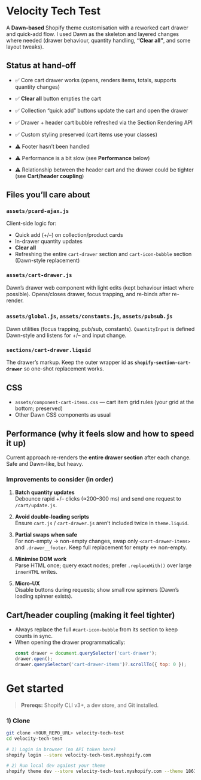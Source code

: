 # Velocity Tech Test

A **Dawn-based** Shopify theme customisation with a reworked cart drawer and quick-add flow. I used Dawn as the skeleton and layered changes where needed (drawer behaviour, quantity handling, **“Clear all”**, and some layout tweaks).

## Status at hand-off

- ✅ Core cart drawer works (opens, renders items, totals, supports quantity changes)
- ✅ **Clear all** button empties the cart
- ✅ Collection “quick add” buttons update the cart and open the drawer
- ✅ Drawer + header cart bubble refreshed via the Section Rendering API
- ✅ Custom styling preserved (cart items use your classes)

- ⚠️ Footer hasn’t been handled
- ⚠️ Performance is a bit slow (see **Performance** below)
- ⚠️ Relationship between the header cart and the drawer could be tighter (see **Cart/header coupling**)

## Files you’ll care about

### `assets/pcard-ajax.js`
Client-side logic for:
- Quick add (+/–) on collection/product cards  
- In-drawer quantity updates  
- **Clear all**  
- Refreshing the entire `cart-drawer` section and `cart-icon-bubble` section (Dawn-style replacement)

### `assets/cart-drawer.js`
Dawn’s drawer web component with light edits (kept behaviour intact where possible). Opens/closes drawer, focus trapping, and re-binds after re-render.

### `assets/global.js`, `assets/constants.js`, `assets/pubsub.js`
Dawn utilities (focus trapping, pub/sub, constants). `QuantityInput` is defined Dawn-style and listens for +/– and input change.

### `sections/cart-drawer.liquid`
The drawer’s markup. Keep the outer wrapper id as **`shopify-section-cart-drawer`** so one-shot replacement works.

## CSS

- `assets/component-cart-items.css` — cart item grid rules (your grid at the bottom; preserved)
- Other Dawn CSS components as usual

## Performance (why it feels slow and how to speed it up)

Current approach re-renders the **entire drawer section** after each change. Safe and Dawn-like, but heavy.

### Improvements to consider (in order)

1. **Batch quantity updates**  
   Debounce rapid +/– clicks (≈200–300 ms) and send one request to `/cart/update.js`.

2. **Avoid double-loading scripts**  
   Ensure `cart.js` / `cart-drawer.js` aren’t included twice in `theme.liquid`.

3. **Partial swaps when safe**  
   For non-empty → non-empty changes, swap only `<cart-drawer-items>` and `.drawer__footer`. Keep full replacement for empty ↔ non-empty.

4. **Minimise DOM work**  
   Parse HTML once; query exact nodes; prefer `.replaceWith()` over large `innerHTML` writes.

5. **Micro-UX**  
   Disable buttons during requests; show small row spinners (Dawn’s loading spinner exists).

## Cart/header coupling (making it feel tighter)

- Always replace the full `#cart-icon-bubble` from its section to keep counts in sync.  
- When opening the drawer programmatically:
  ```js
  const drawer = document.querySelector('cart-drawer');
  drawer.open();
  drawer.querySelector('cart-drawer-items')?.scrollTo({ top: 0 });

# Get started

> **Prereqs:** Shopify CLI v3+, a dev store, and Git installed.

### 1) Clone

```bash
git clone <YOUR_REPO_URL> velocity-tech-test
cd velocity-tech-test

# 1) Login in browser (no API token here)
shopify login --store velocity-tech-test.myshopify.com

# 2) Run local dev against your theme
shopify theme dev --store velocity-tech-test.myshopify.com --theme 186188923217